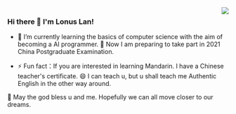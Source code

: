<img align="right" src="https://github-readme-stats.vercel.app/api?username=lonuslan&show_icons=true&icon_color=805AD5&text_color=718096&bg_color=ffffff&hide_title=true" />

### Hi there 👋 I'm Lonus Lan!

<!--
**lonuslan/lonuslan** is a ✨ _special_ ✨ repository because its `README.md` (this file) appears on your GitHub profile.

Here are some ideas to get you started:

- 🔭 I’m currently working on ...
- 🌱 I’m currently learning ...
- 👯 I’m looking to collaborate on ...
- 🤔 I’m looking for help with ...
- 💬 Ask me about ...
- 📫 How to reach me: ...
- 😄 Pronouns: ...
- ⚡ Fun fact: ...
-->

- 🌱 I’m currently learning the basics of computer science with the aim of becoming a AI programmer. 🤔 Now I am preparing to take part in 2021 China Postgraduate Examination.

- ⚡ Fun fact：If you are interested in learning Mandarin. I have a Chinese teacher's certificate. 😄 I can teach u, but u shall teach me Authentic English in the other way around.

:art: May the god bless u and me. Hopefully we can all move closer to our dreams.
